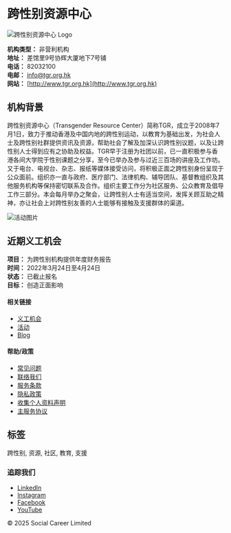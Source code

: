 # 跨性别资源中心

![跨性别资源中心 Logo](https://storage.googleapis.com/sc-portal-bucket/TGRRC/ngo/logo_1624270160.jpg)

**机构类型：** 非营利机构  
**地址：** 差馆里9号协辉大厦地下7号铺  
**电话：** 82032100  
**电邮：** [info@tgr.org.hk](mailto:info@tgr.org.hk)  
**网站：** [http://www.tgr.org.hk](http://www.tgr.org.hk)

## 机构背景

跨性别资源中心（Transgender Resource Center）简称TGR，成立于2008年7月1日，致力于推动香港及中国内地的跨性别运动，以教育为基础出发，为社会人士及跨性别社群提供资讯及资源，帮助社会了解及加深认识跨性别议题，以及让跨性别人士得到应有之协助及权益。TGR早于注册为社团以前，已一直积极参与香港各间大学院于性别课题之分享，至今已举办及参与过近三百场的讲座及工作坊。又于电台、电视台、杂志、报纸等媒体接受访问，将积极正面之跨性别身份呈现于公众面前。组织亦一直与政府、医疗部门、法律机构、辅导团队、基督教组织及其他服务机构等保持密切联系及合作。组织主要工作分为社区服务、公众教育及倡导工作三部分。本会每月举办之聚会，让跨性别人士有适当空间，发挥关顾互助之精神，亦让社会上对跨性别友善的人士能够有接触及支援群体的渠道。

![活动图片](https://storage.googleapis.com/sc-portal-bucket/jobs/e0b53398-e531-4bd6-9cca-821492173105/image_1_1647241974.jpeg)

## 近期义工机会

**项目：** 为跨性别机构提供年度财务报告  
**时间：** 2022年3月24日至4月24日  
**状态：** 已截止报名  
**目标：** 创造正面影响

#### 相关链接
- [义工机会](https://www.socialcareer.org/zh-hk/volunteers)
- [活动](https://www.socialcareer.org/zh-hk/activities)
- [Blog](https://www.socialcareer.org/zh-hk/blog)

#### 帮助/政策
- [常见问题](https://www.socialcareer.org/zh-hk/faq)
- [联络我们](https://www.socialcareer.org/zh-hk/about-us#contact-us-hk)
- [服务条款](https://www.socialcareer.org/en/legal/terms/tos)
- [隐私政策](https://www.socialcareer.org/en/legal/privacy)
- [收集个人资料声明](https://www.socialcareer.org/en/legal/pics)
- [主服务协议](https://www.socialcareer.org/en/legal/terms/msa)

## 标签
跨性别, 资源, 社区, 教育, 支援

### 追踪我们
- [LinkedIn](https://hk.linkedin.com/company/social-career-limited)
- [Instagram](https://www.instagram.com/socialcareerorg/)
- [Facebook](https://www.facebook.com/socialcareerorg/)
- [YouTube](https://www.youtube.com/SocialCareer)

© 2025 Social Career Limited